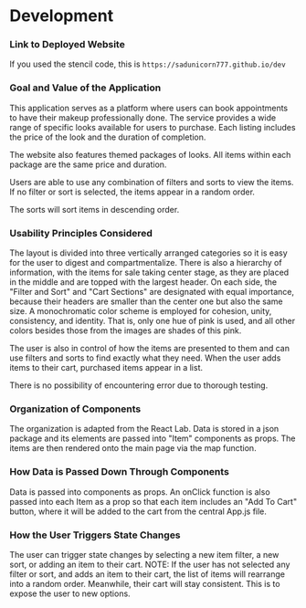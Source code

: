 # Development

### Link to Deployed Website
If you used the stencil code, this is `https://sadunicorn777.github.io/dev`

### Goal and Value of the Application

This application serves as a platform where users can book appointments to have their makeup professionally done. The service provides a wide range of specific looks available for users to purchase. Each listing includes the price of the look and the duration of completion. 

The website also features themed packages of looks. All items within each package are the same price and duration.

Users are able to use any combination of filters and sorts to view the items. If no filter or sort is selected, the items appear in a random order.

The sorts will sort items in descending order. 

### Usability Principles Considered

The layout is divided into three vertically arranged categories so it is easy for the user to digest and compartmentalize. There is also a hierarchy of information, with the items for sale taking center stage, as they are placed in the middle and are topped with the largest header. On each side, the "Filter and Sort" and "Cart Sections" are designated with equal importance, because their headers are smaller than the center one but also the same size. A monochromatic color scheme is employed for cohesion, unity, consistency, and identity. That is, only one hue of pink is used, and all other colors besides those from the images are shades of this pink. 

The user is also in control of how the items are presented to them and can use filters and sorts to find exactly what they need. When the user adds items to their cart, purchased items appear in a list. 

There is no possibility of encountering error due to thorough testing. 

### Organization of Components

The organization is adapted from the React Lab. Data is stored in a json package and its elements are passed into "Item" components as props. The items are then rendered onto the main page via the map function. 

### How Data is Passed Down Through Components

Data is passed into components as props. An onClick function is also passed into each Item as a prop so that each item includes an "Add To Cart" button, where it will be added to the cart from the central App.js file. 

### How the User Triggers State Changes

The user can trigger state changes by selecting a new item filter, a new sort, or adding an item to their cart. NOTE: If the user has not selected any filter or sort, and adds an item to their cart, the list of items will rearrange into a random order. Meanwhile, their cart will stay consistent. This is to expose the user to new options. 


